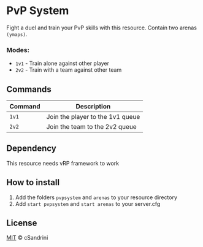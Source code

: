 # PvP System
Fight a duel and train your PvP skills with this resource. Contain two arenas `(ymaps)`.

### Modes:
- `1v1` - Train alone against other player
- `2v2` - Train with a team against other team

## Commands

| Command | Description |
| ------- | ----------- |
| `1v1` | Join the player to the 1v1 queue |
| `2v2` | Join the team to the 2v2 queue |

## Dependency
This resource needs vRP framework to work

## How to install
1. Add the folders `pvpsystem` and `arenas` to your resource directory
2. Add `start pvpsystem` and `start arenas` to your server.cfg

## License
[MIT](LICENSE) © cSandrini
